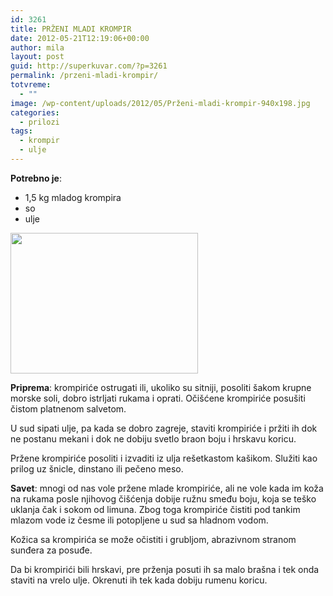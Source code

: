 ```yaml
---
id: 3261
title: PRŽENI MLADI KROMPIR
date: 2012-05-21T12:19:06+00:00
author: mila
layout: post
guid: http://superkuvar.com/?p=3261
permalink: /przeni-mladi-krompir/
totvreme:
  - ""
image: /wp-content/uploads/2012/05/Prženi-mladi-krompir-940x198.jpg
categories:
  - prilozi
tags:
  - krompir
  - ulje
---
```

**Potrebno je**:

  * 1,5 kg mladog krompira
  * so
  * ulje

<img class="alignnone size-medium wp-image-3262" title="Prženi mladi krompir" src="/wp-content/uploads/2012/05/Prženi-mladi-krompir-1024x768.jpg" alt="" width="300" height="225" /> 

**Priprema**: krompiriće ostrugati ili, ukoliko su sitniji, posoliti šakom krupne morske soli, dobro istrljati rukama i oprati. Očišćene krompiriće posušiti čistom platnenom salvetom.

U sud sipati ulje, pa kada se dobro zagreje, staviti krompiriće i pržiti ih dok ne postanu mekani i dok ne dobiju svetlo braon boju i hrskavu koricu.

Pržene krompiriće posoliti i izvaditi iz ulja rešetkastom kašikom. Služiti kao prilog uz šnicle, dinstano ili pečeno meso.

**Savet**: mnogi od nas vole pržene mlade krompiriće, ali ne vole kada im koža na rukama posle njihovog čišćenja dobije ružnu smeđu boju, koja se teško uklanja čak i sokom od limuna. Zbog toga krompiriće čistiti pod tankim mlazom vode iz česme ili potopljene u sud sa hladnom vodom.

Kožica sa krompirića se može očistiti i grubljom, abrazivnom stranom sunđera za posuđe.

Da bi krompirići bili hrskavi, pre prženja posuti ih sa malo brašna i tek onda staviti na vrelo ulje. Okrenuti ih tek kada dobiju rumenu koricu.

&nbsp;
